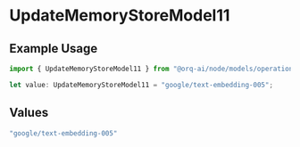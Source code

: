 # UpdateMemoryStoreModel11

## Example Usage

```typescript
import { UpdateMemoryStoreModel11 } from "@orq-ai/node/models/operations";

let value: UpdateMemoryStoreModel11 = "google/text-embedding-005";
```

## Values

```typescript
"google/text-embedding-005"
```